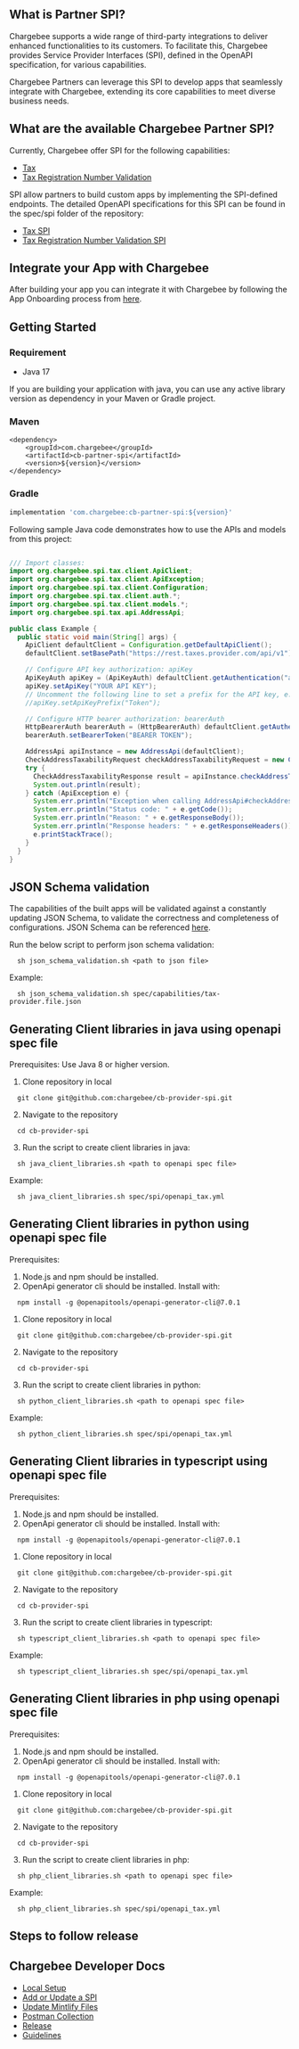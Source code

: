 ## What is Partner SPI?
Chargebee supports a wide range of third-party integrations to deliver enhanced functionalities to its customers. To facilitate this, Chargebee provides Service Provider Interfaces (SPI), defined in the OpenAPI specification, for various capabilities.

Chargebee Partners can leverage this SPI to develop apps that seamlessly integrate with Chargebee, extending its core capabilities to meet diverse business needs.


## What are the available Chargebee Partner SPI? 
Currently, Chargebee offer SPI for the following capabilities:

- [Tax](https://spidocs.chargebee.com/api-reference/partner-spi/overview) <!-- should we have a better name for this? -->
- [Tax Registration Number Validation](https://spidocs.chargebee.com/api-reference/partner-spi/overview)

SPI allow partners to build custom apps by implementing the SPI-defined endpoints. The detailed OpenAPI specifications for this SPI can be found in the spec/spi folder of the repository:

- [Tax SPI](./spec/spi/openapi_tax.yml) 
- [Tax Registration Number Validation SPI](./spec/spi/openapi_trn.yml)

## Integrate your App with Chargebee

After building your app you can integrate it with Chargebee by following the App Onboarding process from [here](https://spidocs.chargebee.com/app-onboarding/guide).

## Getting Started

### Requirement

- Java 17
  
If you are building your application with java, you can use any active library version as dependency in your Maven or Gradle project.

### Maven

```maven
<dependency>
    <groupId>com.chargebee</groupId>
    <artifactId>cb-partner-spi</artifactId>
    <version>${version}</version>
</dependency>
```

### Gradle

```gradle
implementation 'com.chargebee:cb-partner-spi:${version}'
```

Following sample Java code demonstrates how to use the APIs and models from this project:

```java

/// Import classes:
import org.chargebee.spi.tax.client.ApiClient;
import org.chargebee.spi.tax.client.ApiException;
import org.chargebee.spi.tax.client.Configuration;
import org.chargebee.spi.tax.client.auth.*;
import org.chargebee.spi.tax.client.models.*;
import org.chargebee.spi.tax.api.AddressApi;

public class Example {
  public static void main(String[] args) {
    ApiClient defaultClient = Configuration.getDefaultApiClient();
    defaultClient.setBasePath("https://rest.taxes.provider.com/api/v1");

    // Configure API key authorization: apiKey
    ApiKeyAuth apiKey = (ApiKeyAuth) defaultClient.getAuthentication("apiKey");
    apiKey.setApiKey("YOUR API KEY");
    // Uncomment the following line to set a prefix for the API key, e.g. "Token" (defaults to null)
    //apiKey.setApiKeyPrefix("Token");

    // Configure HTTP bearer authorization: bearerAuth
    HttpBearerAuth bearerAuth = (HttpBearerAuth) defaultClient.getAuthentication("bearerAuth");
    bearerAuth.setBearerToken("BEARER TOKEN");

    AddressApi apiInstance = new AddressApi(defaultClient);
    CheckAddressTaxabilityRequest checkAddressTaxabilityRequest = new CheckAddressTaxabilityRequest(); // CheckAddressTaxabilityRequest | 
    try {
      CheckAddressTaxabilityResponse result = apiInstance.checkAddressTaxability(checkAddressTaxabilityRequest);
      System.out.println(result);
    } catch (ApiException e) {
      System.err.println("Exception when calling AddressApi#checkAddressTaxability");
      System.err.println("Status code: " + e.getCode());
      System.err.println("Reason: " + e.getResponseBody());
      System.err.println("Response headers: " + e.getResponseHeaders());
      e.printStackTrace();
    }
  }
}

```

## JSON Schema validation
The capabilities of the built apps will be validated against a constantly updating JSON Schema, to validate the correctness and completeness of configurations. JSON Schema can be referenced [here](spec/capabilities/tax-provider.schema.json).


Run the below script to perform json schema validation:
```shell
  sh json_schema_validation.sh <path to json file>
```
Example:
```shell
  sh json_schema_validation.sh spec/capabilities/tax-provider.file.json
```

## Generating Client libraries in java using openapi spec file

Prerequisites:
Use Java 8 or higher version.

1. Clone repository in local
```shell
  git clone git@github.com:chargebee/cb-provider-spi.git
```

2. Navigate to the repository
```shell
  cd cb-provider-spi
```
3. Run the script to create client libraries in java:
```shell
  sh java_client_libraries.sh <path to openapi spec file>
```
Example:
```shell
  sh java_client_libraries.sh spec/spi/openapi_tax.yml
```


## Generating Client libraries in python using openapi spec file

Prerequisites:
1. Node.js and npm should be installed.
2. OpenApi generator cli should be installed.
Install with: 
```shell
  npm install -g @openapitools/openapi-generator-cli@7.0.1
```

1. Clone repository in local
```shell
  git clone git@github.com:chargebee/cb-provider-spi.git
```

2. Navigate to the repository
```shell
  cd cb-provider-spi
```
3. Run the script to create client libraries in python:
```shell
  sh python_client_libraries.sh <path to openapi spec file>
```
Example:
```shell
  sh python_client_libraries.sh spec/spi/openapi_tax.yml
```


## Generating Client libraries in typescript using openapi spec file

Prerequisites:
1. Node.js and npm should be installed.
2. OpenApi generator cli should be installed.
Install with:
```shell
  npm install -g @openapitools/openapi-generator-cli@7.0.1
```

1. Clone repository in local
```shell
  git clone git@github.com:chargebee/cb-provider-spi.git
```
2. Navigate to the repository
```shell
  cd cb-provider-spi
```
3. Run the script to create client libraries in typescript:
```shell
  sh typescript_client_libraries.sh <path to openapi spec file>
```
Example:
```shell
  sh typescript_client_libraries.sh spec/spi/openapi_tax.yml
```


## Generating Client libraries in php using openapi spec file

Prerequisites:
1. Node.js and npm should be installed.
2. OpenApi generator cli should be installed.
Install with:
```shell
  npm install -g @openapitools/openapi-generator-cli@7.0.1
```

1. Clone repository in local
```shell
  git clone git@github.com:chargebee/cb-provider-spi.git
```
2. Navigate to the repository
```shell
  cd cb-provider-spi
```
3. Run the script to create client libraries in php:
```shell
  sh php_client_libraries.sh <path to openapi spec file>
```
Example:
```shell
  sh php_client_libraries.sh spec/spi/openapi_tax.yml
```

## Steps to follow release

## Chargebee Developer Docs

- [Local Setup](docs/local-setup.md)
- [Add or Update a SPI](docs/add-update-spi.md)
- [Update Mintlify Files](docs/mintlify-files.md)
- [Postman Collection](docs/postman-collection.md)
- [Release](docs/release.md)
- [Guidelines](docs/guidelines.md)